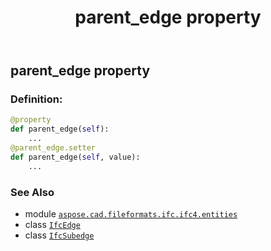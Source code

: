 ﻿---
title: parent_edge property
second_title: Aspose.CAD for Python via .NET API References
description: 
type: docs
weight: 80
url: /python-net/aspose.cad.fileformats.ifc.ifc4.entities/ifcsubedge/parent_edge/
is_root: false
---

## parent_edge property

### Definition:
```python
@property
def parent_edge(self):
    ...
@parent_edge.setter
def parent_edge(self, value):
    ...
```

### See Also
* module [`aspose.cad.fileformats.ifc.ifc4.entities`](../../)
* class [`IfcEdge`](/cad/python-net/aspose.cad.fileformats.ifc.ifc4.entities/ifcedge)
* class [`IfcSubedge`](/cad/python-net/aspose.cad.fileformats.ifc.ifc4.entities/ifcsubedge)
